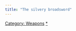 ```yaml
---
title: "The silvery broadsword"
---
```


[Category: Weapons](Category:_Weapons "wikilink")
[\*](Category:_Slashing_weapons "wikilink")